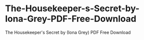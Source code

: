 # The-Housekeeper-s-Secret-by-Iona-Grey-PDF-Free-Download
The Housekeeper's Secret by (Iona Grey) PDF Free Download
